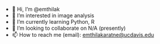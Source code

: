- 👋 Hi, I’m @emthilak
- 👀 I’m interested in image analysis
- 🌱 I’m currently learning Python, R
- 💞️ I’m looking to collaborate on N/A (presently)
- 📫 How to reach me (email): emthilakaratne@ucdavis.edu

<!---
emthilak/emthilak is a ✨ special ✨ repository because its `README.md` (this file) appears on your GitHub profile.
You can click the Preview link to take a look at your changes.
--->
